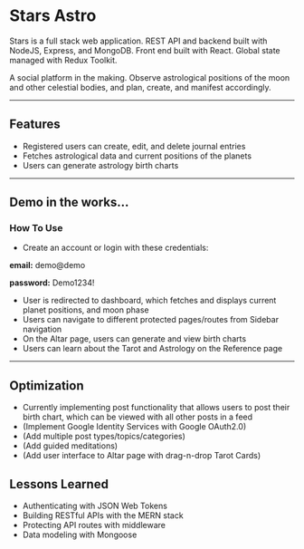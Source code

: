 # Stars Astro

Stars is a full stack web application. REST API and backend built with NodeJS, Express, and MongoDB. Front end built with React. Global state managed with Redux Toolkit.

A social platform in the making. Observe astrological positions of the moon and other celestial bodies, and plan, create, and manifest accordingly.

---

## Features

- Registered users can create, edit, and delete journal entries
- Fetches astrological data and current positions of the planets
- Users can generate astrology birth charts

---

## Demo in the works...

### How To Use

- Create an account or login with these credentials:

**email:** demo@demo

**password:** Demo1234!

- User is redirected to dashboard, which fetches and displays current planet positions, and moon phase
- Users can navigate to different protected pages/routes from Sidebar navigation
- On the Altar page, users can generate and view birth charts
- Users can learn about the Tarot and Astrology on the Reference page

---

## Optimization

- Currently implementing post functionality that allows users to post their birth chart, which can be viewed with all other posts in a feed
- (Implement Google Identity Services with Google OAuth2.0)
- (Add multiple post types/topics/categories)
- (Add guided meditations)
- (Add user interface to Altar page with drag-n-drop Tarot Cards)

## Lessons Learned

- Authenticating with JSON Web Tokens
- Building RESTful APIs with the MERN stack
- Protecting API routes with middleware
- Data modeling with Mongoose

